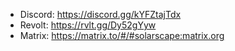 - Discord: https://discord.gg/kYFZtajTdx
- Revolt: https://rvlt.gg/Dy52gYyw
- Matrix: https://matrix.to/#/#solarscape:matrix.org
